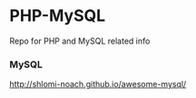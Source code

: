 # PHP-MySQL
Repo for PHP and MySQL related info

<h3>MySQL</h3>

http://shlomi-noach.github.io/awesome-mysql/
